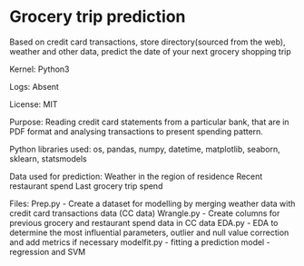 # Grocery trip prediction
Based on credit card transactions, store directory(sourced from the web), weather and other data, predict the date of your next grocery shopping trip

Kernel: Python3

Logs: Absent

License: MIT

Purpose: Reading credit card statements from a particular bank, that are in PDF format and analysing transactions to present spending pattern.

Python libraries used: os, pandas, numpy, datetime, matplotlib, seaborn, sklearn, statsmodels

Data used for prediction:
Weather in the region of residence
Recent restaurant spend
Last grocery trip spend

Files: 
Prep.py - Create a dataset for modelling by merging weather data with credit card transactions data (CC data)
Wrangle.py - Create columns for previous grocery and restaurant spend data in CC data
EDA.py - EDA to determine the most influential parameters, outlier and null value correction and add metrics if necessary
modelfit.py - fitting a prediction model - regression and SVM
